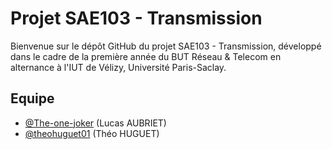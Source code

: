 # Projet SAE103 - Transmission

Bienvenue sur le dépôt GitHub du projet SAE103 - Transmission, développé dans le cadre de la première année du BUT Réseau & Telecom en alternance à l'IUT de Vélizy, Université Paris-Saclay.

## Equipe

- [@The-one-joker](https://github.com/The-one-joker) (Lucas AUBRIET)
- [@theohuguet01](https://github.com/theohuguet01) (Théo HUGUET)
